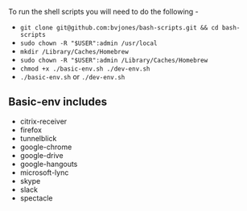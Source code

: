 To run the shell scripts you will need to do the following -

- `git clone git@github.com:bvjones/bash-scripts.git && cd bash-scripts`
- `sudo chown -R "$USER":admin /usr/local`
- `mkdir /Library/Caches/Homebrew`
- `sudo chown -R "$USER":admin /Library/Caches/Homebrew`
- `chmod +x ./basic-env.sh ./dev-env.sh`
- `./basic-env.sh` or `./dev-env.sh`

## Basic-env includes

- citrix-receiver 
- firefox
- tunnelblick
- google-chrome
- google-drive
- google-hangouts
- microsoft-lync
- skype
- slack
- spectacle